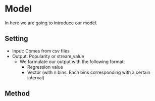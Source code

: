 # Model
In here we are going to introduce our model.
## Setting
* Input: Comes from csv files
* Output:  Popularity or stream_value
    * We formulate our output with the following format:
        * Regression value
        * Vector (with n bins. Each bins corresponding with a certain interval) 
## Method

